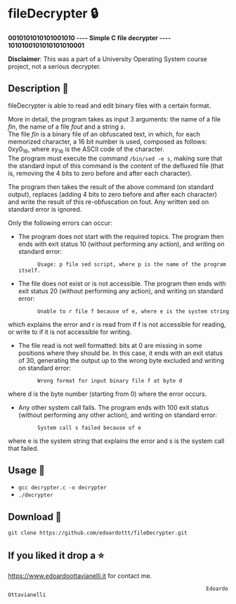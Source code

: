 # fileDecrypter :lock:
**0010101010101001010 ---- Simple C file decrypter ---- 1010100101010101010001**

**Disclaimer**: This was a part of a University Operating System course project, not a serious decrypter. 

Description :mega:
--------

fileDecrypter is able to read and edit binary files with a certain format.

More in detail, the program takes as input 3 arguments: the name of a file *fin*, the name of a file *fout* and a string *s*.  
The file *fin* is a binary file of an obfuscated text, in which, for each memorized character, a 16 bit number is used, composed as follows: 0xy0<sub>16</sub>, where xy<sub>16</sub> is the ASCII code of the character.  
The program must execute the command `/bin/sed -e s`, making sure that the standard input of this command is the content of the defluxed file (that is, removing the 4 bits to zero before and after each character).

The program then takes the result of the above command (on standard output), replaces (adding 4 bits to zero before and after each character) and write the result of this re-obfuscation on fout. Any written sed on standard error is ignored.

Only the following errors can occur:

- The program does not start with the required topics. 
The program then ends with exit status 10 (without performing any action), and writing on standard error:
            
            Usage: p file sed script, where p is the name of the program itself.
    
- The file does not exist or is not accessible. 
The program then ends with exit status 20 (without performing any action), and writing on standard error:

            Unable to r file f because of e, where e is the system string
    
which explains the error and r is read from if f is not accessible for reading, or write to if it is not accessible for writing.

- The file read is not well formatted: bits at 0 are missing in some positions where they should be.
In this case, it ends with an exit status of 30, generating the output up to the wrong byte excluded and writing on standard error:

            Wrong format for input binary file f at byte d
    
where d is the byte number (starting from 0) where the error occurs.

- Any other system call fails. The program ends with 100 exit status (without performing any other action), and writing on standard error:

            System call s failed because of e
    
where e is the system string that explains the error and s is the system call that failed.

Usage 🔧
-------

- `gcc decrypter.c -o decrypter`
- `./decrypter`

Download 📡
-------

`git clone https://github.com/edoardottt/fileDecrypter.git`


If you liked it drop a :star:
--------

https://www.edoardoottavianelli.it for contact me.

                                                                   Edoardo Ottavianelli

